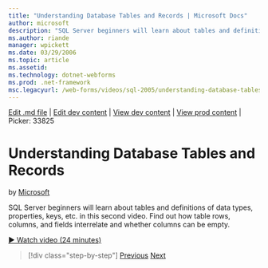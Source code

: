 ```yaml
---
title: "Understanding Database Tables and Records | Microsoft Docs"
author: microsoft
description: "SQL Server beginners will learn about tables and definitions of data types, properties, keys, etc. in this second video. Find out how table rows, columns, an..."
ms.author: riande
manager: wpickett
ms.date: 03/29/2006
ms.topic: article
ms.assetid: 
ms.technology: dotnet-webforms
ms.prod: .net-framework
msc.legacyurl: /web-forms/videos/sql-2005/understanding-database-tables-and-records
---
```

[Edit .md file](C:\Projects\msc\dev\Msc.Www\Web.ASP\App_Data\github\web-forms\videos\sql-2005\understanding-database-tables-and-records.md) | [Edit dev content](http://www.aspdev.net/umbraco#/content/content/edit/26878) | [View dev content](http://docs.aspdev.net/tutorials/web-forms/videos/sql-2005/understanding-database-tables-and-records.html) | [View prod content](http://www.asp.net/web-forms/videos/sql-2005/understanding-database-tables-and-records) | Picker: 33825

Understanding Database Tables and Records
====================
by [Microsoft](https://github.com/microsoft)

SQL Server beginners will learn about tables and definitions of data types, properties, keys, etc. in this second video. Find out how table rows, columns, and fields interrelate and whether columns can be empty.

[&#9654; Watch video (24 minutes)](https://channel9.msdn.com/Blogs/ASP-NET-Site-Videos/understanding-database-tables-and-records)

>[!div class="step-by-step"] [Previous](what-is-a-database.md) [Next](more-about-column-data-types-and-other-properties.md)